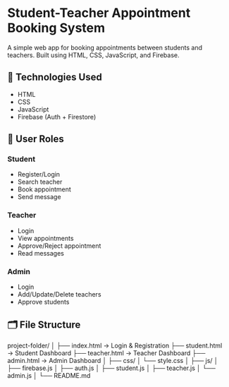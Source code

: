 # Student-Teacher Appointment Booking System

A simple web app for booking appointments between students and teachers. Built using HTML, CSS, JavaScript, and Firebase.

## 🔧 Technologies Used

- HTML
- CSS
- JavaScript
- Firebase (Auth + Firestore)

## 👥 User Roles

### Student
- Register/Login
- Search teacher
- Book appointment
- Send message

### Teacher
- Login
- View appointments
- Approve/Reject appointment
- Read messages

### Admin
- Login
- Add/Update/Delete teachers
- Approve students

## 🗂️ File Structure

project-folder/
│
├── index.html → Login & Registration
├── student.html → Student Dashboard
├── teacher.html → Teacher Dashboard
├── admin.html → Admin Dashboard
│
├── css/
│ └── style.css
│
├── js/
│ ├── firebase.js
│ ├── auth.js
│ ├── student.js
│ ├── teacher.js
│ └── admin.js
│
└── README.md 
